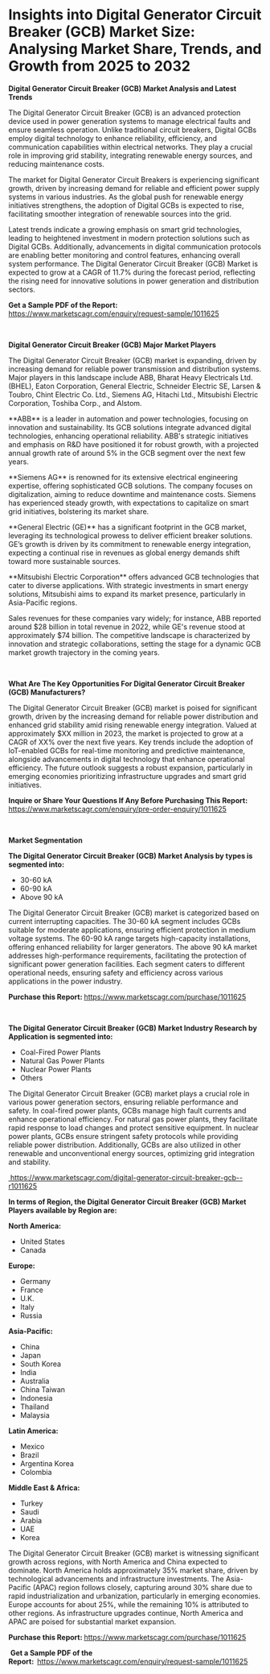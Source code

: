 <p><h1>Insights into Digital Generator Circuit Breaker (GCB) Market Size: Analysing Market Share, Trends, and Growth from 2025 to 2032</h1></p><p><strong>Digital Generator Circuit Breaker (GCB) Market Analysis and Latest Trends</strong></p>
<p><p>The Digital Generator Circuit Breaker (GCB) is an advanced protection device used in power generation systems to manage electrical faults and ensure seamless operation. Unlike traditional circuit breakers, Digital GCBs employ digital technology to enhance reliability, efficiency, and communication capabilities within electrical networks. They play a crucial role in improving grid stability, integrating renewable energy sources, and reducing maintenance costs.</p><p>The market for Digital Generator Circuit Breakers is experiencing significant growth, driven by increasing demand for reliable and efficient power supply systems in various industries. As the global push for renewable energy initiatives strengthens, the adoption of Digital GCBs is expected to rise, facilitating smoother integration of renewable sources into the grid.</p><p>Latest trends indicate a growing emphasis on smart grid technologies, leading to heightened investment in modern protection solutions such as Digital GCBs. Additionally, advancements in digital communication protocols are enabling better monitoring and control features, enhancing overall system performance. The Digital Generator Circuit Breaker (GCB) Market is expected to grow at a CAGR of 11.7% during the forecast period, reflecting the rising need for innovative solutions in power generation and distribution sectors.</p></p>
<p><strong>Get a Sample PDF of the Report:&nbsp;</strong> <a href="https://www.marketscagr.com/enquiry/request-sample/1011625?utm_campaign=2526&utm_medium=2&utm_source=Github&utm_content=ia&utm_term=12042025&utm_id=digital-generator-circuit-breaker-gcb">https://www.marketscagr.com/enquiry/request-sample/1011625</a></p>
<p>&nbsp;</p>
<p><strong>Digital Generator Circuit Breaker (GCB) Major Market Players</strong></p>
<p><p>The Digital Generator Circuit Breaker (GCB) market is expanding, driven by increasing demand for reliable power transmission and distribution systems. Major players in this landscape include ABB, Bharat Heavy Electricals Ltd. (BHEL), Eaton Corporation, General Electric, Schneider Electric SE, Larsen & Toubro, Chint Electric Co. Ltd., Siemens AG, Hitachi Ltd., Mitsubishi Electric Corporation, Toshiba Corp., and Alstom.</p><p>**ABB** is a leader in automation and power technologies, focusing on innovation and sustainability. Its GCB solutions integrate advanced digital technologies, enhancing operational reliability. ABB's strategic initiatives and emphasis on R&D have positioned it for robust growth, with a projected annual growth rate of around 5% in the GCB segment over the next few years.</p><p>**Siemens AG** is renowned for its extensive electrical engineering expertise, offering sophisticated GCB solutions. The company focuses on digitalization, aiming to reduce downtime and maintenance costs. Siemens has experienced steady growth, with expectations to capitalize on smart grid initiatives, bolstering its market share.</p><p>**General Electric (GE)** has a significant footprint in the GCB market, leveraging its technological prowess to deliver efficient breaker solutions. GE’s growth is driven by its commitment to renewable energy integration, expecting a continual rise in revenues as global energy demands shift toward more sustainable sources.</p><p>**Mitsubishi Electric Corporation** offers advanced GCB technologies that cater to diverse applications. With strategic investments in smart energy solutions, Mitsubishi aims to expand its market presence, particularly in Asia-Pacific regions.</p><p>Sales revenues for these companies vary widely; for instance, ABB reported around $28 billion in total revenue in 2022, while GE's revenue stood at approximately $74 billion. The competitive landscape is characterized by innovation and strategic collaborations, setting the stage for a dynamic GCB market growth trajectory in the coming years.</p></p>
<p>&nbsp;</p>
<p><strong>What Are The Key Opportunities For Digital Generator Circuit Breaker (GCB) Manufacturers?</strong></p>
<p><p>The Digital Generator Circuit Breaker (GCB) market is poised for significant growth, driven by the increasing demand for reliable power distribution and enhanced grid stability amid rising renewable energy integration. Valued at approximately $XX million in 2023, the market is projected to grow at a CAGR of XX% over the next five years. Key trends include the adoption of IoT-enabled GCBs for real-time monitoring and predictive maintenance, alongside advancements in digital technology that enhance operational efficiency. The future outlook suggests a robust expansion, particularly in emerging economies prioritizing infrastructure upgrades and smart grid initiatives.</p></p>
<p><strong>Inquire or Share Your Questions If Any Before Purchasing This Report:</strong> <a href="https://www.marketscagr.com/enquiry/pre-order-enquiry/1011625?utm_campaign=2526&utm_medium=2&utm_source=Github&utm_content=ia&utm_term=12042025&utm_id=digital-generator-circuit-breaker-gcb">https://www.marketscagr.com/enquiry/pre-order-enquiry/1011625</a></p>
<p>&nbsp;</p>
<p><strong>Market Segmentation</strong></p>
<p><strong>The Digital Generator Circuit Breaker (GCB) Market Analysis by types is segmented into:</strong></p>
<p><ul><li>30-60 kA</li><li>60-90 kA</li><li>Above 90 kA</li></ul></p>
<p><p>The Digital Generator Circuit Breaker (GCB) market is categorized based on current interrupting capacities. The 30-60 kA segment includes GCBs suitable for moderate applications, ensuring efficient protection in medium voltage systems. The 60-90 kA range targets high-capacity installations, offering enhanced reliability for larger generators. The above 90 kA market addresses high-performance requirements, facilitating the protection of significant power generation facilities. Each segment caters to different operational needs, ensuring safety and efficiency across various applications in the power industry.</p></p>
<p><strong>Purchase this Report:&nbsp;</strong><a href="https://www.marketscagr.com/purchase/1011625?utm_campaign=2526&utm_medium=2&utm_source=Github&utm_content=ia&utm_term=12042025&utm_id=digital-generator-circuit-breaker-gcb">https://www.marketscagr.com/purchase/1011625</a></p>
<p>&nbsp;</p>
<p><strong>The Digital Generator Circuit Breaker (GCB) Market Industry Research by Application is segmented into:</strong></p>
<p><ul><li>Coal-Fired Power Plants</li><li>Natural Gas Power Plants</li><li>Nuclear Power Plants</li><li>Others</li></ul></p>
<p><p>The Digital Generator Circuit Breaker (GCB) market plays a crucial role in various power generation sectors, ensuring reliable performance and safety. In coal-fired power plants, GCBs manage high fault currents and enhance operational efficiency. For natural gas power plants, they facilitate rapid response to load changes and protect sensitive equipment. In nuclear power plants, GCBs ensure stringent safety protocols while providing reliable power distribution. Additionally, GCBs are also utilized in other renewable and unconventional energy sources, optimizing grid integration and stability.</p></p>
<p><a href="https://www.marketscagr.com/digital-generator-circuit-breaker-gcb--r1011625?utm_campaign=2526&utm_medium=2&utm_source=Github&utm_content=ia&utm_term=12042025&utm_id=digital-generator-circuit-breaker-gcb">&nbsp;https://www.marketscagr.com/digital-generator-circuit-breaker-gcb--r1011625</a></p>
<p><strong>In terms of Region, the Digital Generator Circuit Breaker (GCB) Market Players available by Region are:</strong></p>
<p>
    <p> <strong> North America: </strong>
        <ul>
            <li>United States</li>
            <li>Canada</li>
        </ul>
        </p> 
    <p> <strong> Europe: </strong>
        <ul>
            <li>Germany</li>
            <li>France</li>
            <li>U.K.</li>
            <li>Italy</li>
            <li>Russia</li>
        </ul>
        </p> 
    <p> <strong> Asia-Pacific: </strong>
        <ul>
            <li>China</li>
            <li>Japan</li>
            <li>South Korea</li>
            <li>India</li>
            <li>Australia</li>
            <li>China Taiwan</li>
            <li>Indonesia</li>
            <li>Thailand</li>
            <li>Malaysia</li>
        </ul>
        </p> 
    <p> <strong> Latin America: </strong>
        <ul>
            <li>Mexico</li>
            <li>Brazil</li>
            <li>Argentina Korea</li>
            <li>Colombia</li>
        </ul>
        </p> 
    <p> <strong> Middle East & Africa: </strong>
        <ul>
            <li>Turkey</li>
            <li>Saudi</li>
            <li>Arabia</li>
            <li>UAE</li>
            <li>Korea</li>
        </ul>
    </p>
    </p>
<p><p>The Digital Generator Circuit Breaker (GCB) market is witnessing significant growth across regions, with North America and China expected to dominate. North America holds approximately 35% market share, driven by technological advancements and infrastructure investments. The Asia-Pacific (APAC) region follows closely, capturing around 30% share due to rapid industrialization and urbanization, particularly in emerging economies. Europe accounts for about 25%, while the remaining 10% is attributed to other regions. As infrastructure upgrades continue, North America and APAC are poised for substantial market expansion.</p></p>
<p><strong>Purchase this Report: </strong><a href="https://www.marketscagr.com/purchase/1011625?utm_campaign=2526&utm_medium=2&utm_source=Github&utm_content=ia&utm_term=12042025&utm_id=digital-generator-circuit-breaker-gcb">https://www.marketscagr.com/purchase/1011625</a></p>
<p>&nbsp;<strong>Get a Sample PDF of the Report:&nbsp;&nbsp;</strong><a href="https://www.marketscagr.com/enquiry/request-sample/1011625?utm_campaign=2526&utm_medium=2&utm_source=Github&utm_content=ia&utm_term=12042025&utm_id=digital-generator-circuit-breaker-gcb">https://www.marketscagr.com/enquiry/request-sample/1011625</a></p>
<p><strong></strong></p>
<p><p></p><p></p><p></p></p>